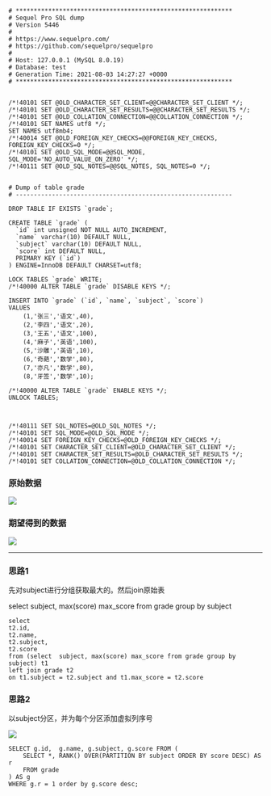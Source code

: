 ```shell
# ************************************************************
# Sequel Pro SQL dump
# Version 5446
#
# https://www.sequelpro.com/
# https://github.com/sequelpro/sequelpro
#
# Host: 127.0.0.1 (MySQL 8.0.19)
# Database: test
# Generation Time: 2021-08-03 14:27:27 +0000
# ************************************************************


/*!40101 SET @OLD_CHARACTER_SET_CLIENT=@@CHARACTER_SET_CLIENT */;
/*!40101 SET @OLD_CHARACTER_SET_RESULTS=@@CHARACTER_SET_RESULTS */;
/*!40101 SET @OLD_COLLATION_CONNECTION=@@COLLATION_CONNECTION */;
/*!40101 SET NAMES utf8 */;
SET NAMES utf8mb4;
/*!40014 SET @OLD_FOREIGN_KEY_CHECKS=@@FOREIGN_KEY_CHECKS, FOREIGN_KEY_CHECKS=0 */;
/*!40101 SET @OLD_SQL_MODE=@@SQL_MODE, SQL_MODE='NO_AUTO_VALUE_ON_ZERO' */;
/*!40111 SET @OLD_SQL_NOTES=@@SQL_NOTES, SQL_NOTES=0 */;


# Dump of table grade
# ------------------------------------------------------------

DROP TABLE IF EXISTS `grade`;

CREATE TABLE `grade` (
  `id` int unsigned NOT NULL AUTO_INCREMENT,
  `name` varchar(10) DEFAULT NULL,
  `subject` varchar(10) DEFAULT NULL,
  `score` int DEFAULT NULL,
  PRIMARY KEY (`id`)
) ENGINE=InnoDB DEFAULT CHARSET=utf8;

LOCK TABLES `grade` WRITE;
/*!40000 ALTER TABLE `grade` DISABLE KEYS */;

INSERT INTO `grade` (`id`, `name`, `subject`, `score`)
VALUES
	(1,'张三','语文',40),
	(2,'李四','语文',20),
	(3,'王五','语文',100),
	(4,'麻子','英语',100),
	(5,'沙雕','英语',10),
	(6,'奇葩','数学',80),
	(7,'亦凡','数学',80),
	(8,'牙签','数学',10);

/*!40000 ALTER TABLE `grade` ENABLE KEYS */;
UNLOCK TABLES;



/*!40111 SET SQL_NOTES=@OLD_SQL_NOTES */;
/*!40101 SET SQL_MODE=@OLD_SQL_MODE */;
/*!40014 SET FOREIGN_KEY_CHECKS=@OLD_FOREIGN_KEY_CHECKS */;
/*!40101 SET CHARACTER_SET_CLIENT=@OLD_CHARACTER_SET_CLIENT */;
/*!40101 SET CHARACTER_SET_RESULTS=@OLD_CHARACTER_SET_RESULTS */;
/*!40101 SET COLLATION_CONNECTION=@OLD_COLLATION_CONNECTION */;

```

### 原始数据

![](https://superzcl.oss-cn-shanghai.aliyuncs.com/PicGo/20210803222825.png)

### 期望得到的数据

![](https://superzcl.oss-cn-shanghai.aliyuncs.com/PicGo/20210803222900.png)

***

### 思路1

先对subject进行分组获取最大的。然后join原始表

select  subject, max(score) max_score from grade group by subject

```mysql
select
t2.id, 
t2.name, 
t2.subject,
t2.score
from (select  subject, max(score) max_score from grade group by subject) t1
left join grade t2 
on t1.subject = t2.subject and t1.max_score = t2.score
```

### 思路2

以subject分区，并为每个分区添加虚拟列序号

![](https://superzcl.oss-cn-shanghai.aliyuncs.com/PicGo/20210803223819.png)

```mysql
SELECT g.id,  g.name, g.subject, g.score FROM (
    SELECT *, RANK() OVER(PARTITION BY subject ORDER BY score DESC) AS r
    FROM grade 
) AS g
WHERE g.r = 1 order by g.score desc;
```



